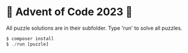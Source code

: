 # 🎄 Advent of Code 2023 🎄

All puzzle solutions are in their subfolder. Type 'run' to solve all puzzles.

```php
$ composer install
$ ./run [puzzle]
```

